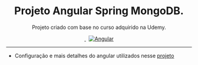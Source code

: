 <h1 align="center">Projeto Angular Spring MongoDB.</h1>

<p align="center">Projeto criado com base no curso adquirido na Udemy.</p>

<p align="center">
    <a href="https://github.com/GabryelBoeira/Projeto_Angular_Spring_MongoDB/blob/main/LICENSE">
        <img src="https://img.shields.io/github/license/gabryelboeira/Projeto_Angular_Spring_MongoDB?style=for-the-badge" alt="" />
    </a>
    &nbsp;
    <a href="https://www.npmjs.com/package/@angular/cli">
        <img alt="Angular" src="https://img.shields.io/badge/angular%20-%23DD0031.svg?&style=for-the-badge&logo=angular&logoColor=white" />
    </a>
</p>

<hr>

- Configuração e mais detalhes do angular utilizados nesse [projeto](https://github.com/GabryelBoeira/Projeto_Angular_Spring_MongoDB/blob/main/projeto/README.md)
